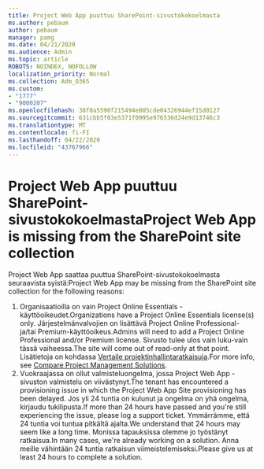 ```yaml
---
title: Project Web App puuttuu SharePoint-sivustokokoelmasta
ms.author: pebaum
author: pebaum
manager: pamg
ms.date: 04/21/2020
ms.audience: Admin
ms.topic: article
ROBOTS: NOINDEX, NOFOLLOW
localization_priority: Normal
ms.collection: Adm_O365
ms.custom:
- "1777"
- "9000207"
ms.openlocfilehash: 38f8a5590f215494e805cde04326944ef15d0127
ms.sourcegitcommit: 631cbb5f03e5371f0995e976536d24e9d13746c3
ms.translationtype: MT
ms.contentlocale: fi-FI
ms.lasthandoff: 04/22/2020
ms.locfileid: "43767966"
---
```

# <a name="project-web-app-is-missing-from-the-sharepoint-site-collection"></a><span data-ttu-id="87648-102">Project Web App puuttuu SharePoint-sivustokokoelmasta</span><span class="sxs-lookup"><span data-stu-id="87648-102">Project Web App is missing from the SharePoint site collection</span></span>

<span data-ttu-id="87648-103">Project Web App saattaa puuttua SharePoint-sivustokokoelmasta seuraavista syistä:</span><span class="sxs-lookup"><span data-stu-id="87648-103">Project Web App may be missing from the SharePoint site collection for the following reasons:</span></span>

1. <span data-ttu-id="87648-104">Organisaatioilla on vain Project Online Essentials -käyttöoikeudet.</span><span class="sxs-lookup"><span data-stu-id="87648-104">Organizations have a Project Online Essentials license(s) only.</span></span> <span data-ttu-id="87648-105">Järjestelmänvalvojien on lisättävä Project Online Professional- ja/tai Premium-käyttöoikeus.</span><span class="sxs-lookup"><span data-stu-id="87648-105">Admins will need to add a Project Online Professional and/or Premium license.</span></span> <span data-ttu-id="87648-106">Sivusto tulee ulos vain luku-vain tässä vaiheessa.</span><span class="sxs-lookup"><span data-stu-id="87648-106">The site will come out of read-only at that point.</span></span> <span data-ttu-id="87648-107">Lisätietoja on kohdassa [Vertaile projektinhallintaratkaisuja](https://products.office.com/project/compare-microsoft-project-management-software?tab=1).</span><span class="sxs-lookup"><span data-stu-id="87648-107">For more info, see [Compare Project Management Solutions](https://products.office.com/project/compare-microsoft-project-management-software?tab=1).</span></span>
2. <span data-ttu-id="87648-108">Vuokraajassa on ollut valmisteluongelma, jossa Project Web App -sivuston valmistelu on viivästynyt.</span><span class="sxs-lookup"><span data-stu-id="87648-108">The tenant has encountered a provisioning issue in which the Project Web App Site provisioning has been delayed.</span></span> <span data-ttu-id="87648-109">Jos yli 24 tuntia on kulunut ja ongelma on yhä ongelma, kirjaudu tukilipusta.</span><span class="sxs-lookup"><span data-stu-id="87648-109">If more than 24 hours have passed and you're still experiencing the issue, please log a support ticket.</span></span> <span data-ttu-id="87648-110">Ymmärrämme, että 24 tuntia voi tuntua pitkältä ajalta.</span><span class="sxs-lookup"><span data-stu-id="87648-110">We understand that 24 hours may seem like a long time.</span></span> <span data-ttu-id="87648-111">Monissa tapauksissa olemme jo työstänyt ratkaisua.</span><span class="sxs-lookup"><span data-stu-id="87648-111">In many cases, we're already working on a solution.</span></span> <span data-ttu-id="87648-112">Anna meille vähintään 24 tuntia ratkaisun viimeistelemiseksi.</span><span class="sxs-lookup"><span data-stu-id="87648-112">Please give us at least 24 hours to complete a solution.</span></span>
